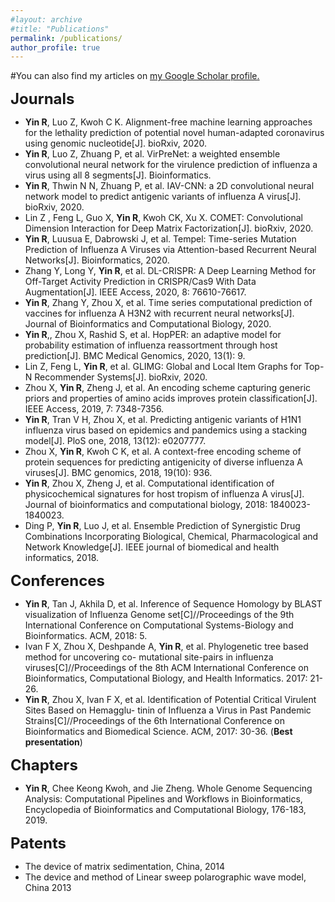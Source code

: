 ```yaml
---
#layout: archive
#title: "Publications"
permalink: /publications/
author_profile: true
---
```


#You can also find my articles on <u><a href="https://scholar.google.com/citations?user=MZigJDUAAAAJ&hl=en">my Google Scholar profile</a>.</u>

<font size="5"><b>Journals</b></font>  
- <strong>Yin R</strong>, Luo Z, Kwoh C K. Alignment-free machine learning approaches for the lethality prediction of potential novel human-adapted coronavirus using genomic nucleotide[J]. bioRxiv, 2020.
- <strong>Yin R</strong>, Luo Z, Zhuang P, et al. VirPreNet: a weighted ensemble convolutional neural network for the virulence prediction of influenza a virus using all 8 segments[J]. Bioinformatics.
- <strong>Yin R</strong>, Thwin N N, Zhuang P, et al. IAV-CNN: a 2D convolutional neural network model to predict antigenic variants of influenza A virus[J]. bioRxiv, 2020.
- Lin Z , Feng L, Guo X, <strong>Yin R</strong>, Kwoh CK, Xu X. COMET: Convolutional Dimension Interaction for Deep Matrix Factorization[J]. bioRxiv, 2020.
- <strong>Yin R</strong>, Luusua E, Dabrowski J, et al. Tempel: Time-series Mutation Prediction of Influenza A Viruses via Attention-based Recurrent Neural Networks[J]. Bioinformatics, 2020.
- Zhang Y, Long Y, <strong>Yin R</strong>, et al. DL-CRISPR: A Deep Learning Method for Off-Target Activity Prediction in CRISPR/Cas9 With Data Augmentation[J]. IEEE Access, 2020, 8: 76610-76617.
- <strong>Yin R</strong>, Zhang Y, Zhou X, et al. Time series computational prediction of vaccines for influenza A H3N2 with recurrent neural networks[J]. Journal of Bioinformatics and Computational Biology, 2020.
- <strong>Yin R</strong>,, Zhou X, Rashid S, et al. HopPER: an adaptive model for probability estimation of influenza reassortment through host prediction[J]. BMC Medical Genomics, 2020, 13(1): 9.
- Lin Z, Feng L, <strong>Yin R</strong>, et al. GLIMG: Global and Local Item Graphs for Top-N Recommender Systems[J]. bioRxiv, 2020.
- Zhou X, <strong>Yin R</strong>, Zheng J, et al. An encoding scheme capturing generic priors and properties of amino acids improves protein classification[J]. IEEE Access, 2019, 7: 7348-7356. 
- <strong>Yin R</strong>, Tran V H, Zhou X, et al. Predicting antigenic variants of H1N1 influenza virus based on epidemics and pandemics using a stacking model[J]. PloS one, 2018, 13(12): e0207777.
- Zhou X, <strong>Yin R</strong>, Kwoh C K, et al. A context-free encoding scheme of protein sequences for predicting antigenicity of diverse influenza A viruses[J]. BMC genomics, 2018, 19(10): 936.
- <strong>Yin R</strong>, Zhou X, Zheng J, et al. Computational identification of physicochemical signatures for host tropism of influenza A virus[J]. Journal of bioinformatics and computational biology, 2018: 1840023- 1840023.
- Ding P, <strong>Yin R</strong>, Luo J, et al. Ensemble Prediction of Synergistic Drug Combinations Incorporating Biological, Chemical, Pharmacological and Network Knowledge[J]. IEEE journal of biomedical and health informatics, 2018.

<font size="5"><b>Conferences</b></font>  
- <strong>Yin R</strong>, Tan J, Akhila D, et al. Inference of Sequence Homology by BLAST visualization of Influenza Genome set[C]//Proceedings of the 9th International Conference on Computational Systems-Biology and Bioinformatics. ACM, 2018: 5.
- Ivan F X, Zhou X, Deshpande A, <strong>Yin R</strong>, et al. Phylogenetic tree based method for uncovering co- mutational site-pairs in influenza viruses[C]//Proceedings of the 8th ACM International Conference on Bioinformatics, Computational Biology, and Health Informatics. 2017: 21-26.
- <strong>Yin R</strong>, Zhou X, Ivan F X, et al. Identification of Potential Critical Virulent Sites Based on Hemagglu- tinin of Influenza a Virus in Past Pandemic Strains[C]//Proceedings of the 6th International Conference on Bioinformatics and Biomedical Science. ACM, 2017: 30-36. (<strong>Best presentation</strong>)

<font size="5"><b>Chapters</b></font> 
- <strong>Yin R</strong>, Chee Keong Kwoh, and Jie Zheng. Whole Genome Sequencing Analysis: Computational Pipelines and Workflows in Bioinformatics, Encyclopedia of Bioinformatics and Computational Biology, 176-183, 2019.

<font size="5"><b>Patents</b></font> 
- The device of matrix sedimentation, China, 2014
- The device and method of Linear sweep polarographic wave model, China 2013

